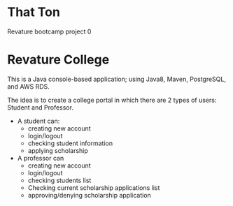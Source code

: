 # That Ton
Revature bootcamp project 0

# Revature College
This is a Java console-based application; using Java8, Maven, PostgreSQL, and AWS RDS.

The idea is to create a college portal in which there are 2 types of users: Student and Professor.
- A student can:
  + creating new account
  + login/logout
  + checking student information
  + applying scholarship
- A professor can
  + creating new account
  + login/logout
  + checking students list
  + Checking current scholarship applications list
  + approving/denying scholarship application







